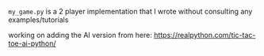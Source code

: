 `my_game.py` is a 2 player implementation that I wrote without consulting any examples/tutorials

working on adding the AI version from here: https://realpython.com/tic-tac-toe-ai-python/
